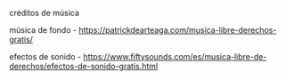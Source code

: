 créditos de música

música de fondo - https://patrickdearteaga.com/musica-libre-derechos-gratis/

efectos de sonido - https://www.fiftysounds.com/es/musica-libre-de-derechos/efectos-de-sonido-gratis.html
